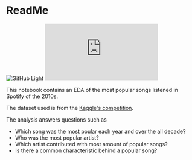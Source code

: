 # ReadMe
![GitHub Light](https://github.com/github-light.png#gh-dark-mode-only)
![](https://www.freepik.com/free-photo/woman-holding-up-spotify-icon-isolated_3532732.htm)

This notebook contains an EDA of the most popular songs listened in Spotify of the 2010s.

The dataset used is from the [Kaggle's competition](https://www.kaggle.com/leonardopena/top-spotify-songs-from-20102019-by-year/metadata).

The analysis answers questions such as 
- Which song was the most poular each year and over the all decade?
- Who was the most popular artist?
- Which artist contributed with most amount of popular songs?
- Is there a common characteristic behind a popular song?



